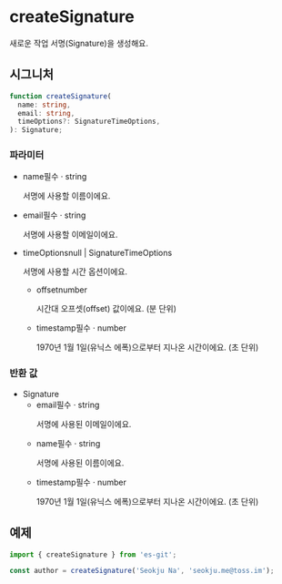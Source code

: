 # createSignature

새로운 작업 서명(Signature)을 생성해요.

## 시그니처

```ts
function createSignature(
  name: string,
  email: string,
  timeOptions?: SignatureTimeOptions,
): Signature;
```

### 파라미터

<ul class="param-ul">
  <li class="param-li param-li-root">
    <span class="param-name">name</span><span class="param-required">필수</span>&nbsp;·&nbsp;<span class="param-type">string</span>
    <br>
    <p class="param-description">서명에 사용할 이름이에요.</p>
  </li>
  <li class="param-li param-li-root">
    <span class="param-name">email</span><span class="param-required">필수</span>&nbsp;·&nbsp;<span class="param-type">string</span>
    <br>
    <p class="param-description">서명에 사용할 이메일이에요.</p>
  </li>
  <li class="param-li param-li-root">
    <span class="param-name">timeOptions</span><span class="param-type">null | SignatureTimeOptions</span>
    <br>
    <p class="param-description">서명에 사용할 시간 옵션이에요.</p>
    <ul class="param-ul">
      <li class="param-li">
        <span class="param-name">offset</span><span class="param-type">number</span>
        <br>
        <p class="param-description">시간대 오프셋(offset) 값이에요. (분 단위)</p>
      </li>
      <li class="param-li">
        <span class="param-name">timestamp</span><span class="param-required">필수</span>&nbsp;·&nbsp;<span class="param-type">number</span>
        <br>
        <p class="param-description">1970년 1월 1일(유닉스 에폭)으로부터 지나온 시간이에요. (초 단위)</p>
      </li>
    </ul>
  </li>
</ul>

### 반환 값

<ul class="param-ul">
  <li class="param-li param-li-root">
    <span class="param-type">Signature</span>
    <br>
    <ul class="param-ul">
      <li class="param-li">
        <span class="param-name">email</span><span class="param-required">필수</span>&nbsp;·&nbsp;<span class="param-type">string</span>
        <br>
        <p class="param-description">서명에 사용된 이메일이에요.</p>
      </li>
      <li class="param-li">
        <span class="param-name">name</span><span class="param-required">필수</span>&nbsp;·&nbsp;<span class="param-type">string</span>
        <br>
        <p class="param-description">서명에 사용된 이름이에요.</p>
      </li>
      <li class="param-li">
        <span class="param-name">timestamp</span><span class="param-required">필수</span>&nbsp;·&nbsp;<span class="param-type">number</span>
        <br>
        <p class="param-description">1970년 1월 1일(유닉스 에폭)으로부터 지나온 시간이에요. (초 단위)</p>
      </li>
    </ul>
  </li>
</ul>


## 예제

```ts
import { createSignature } from 'es-git';

const author = createSignature('Seokju Na', 'seokju.me@toss.im');
```
